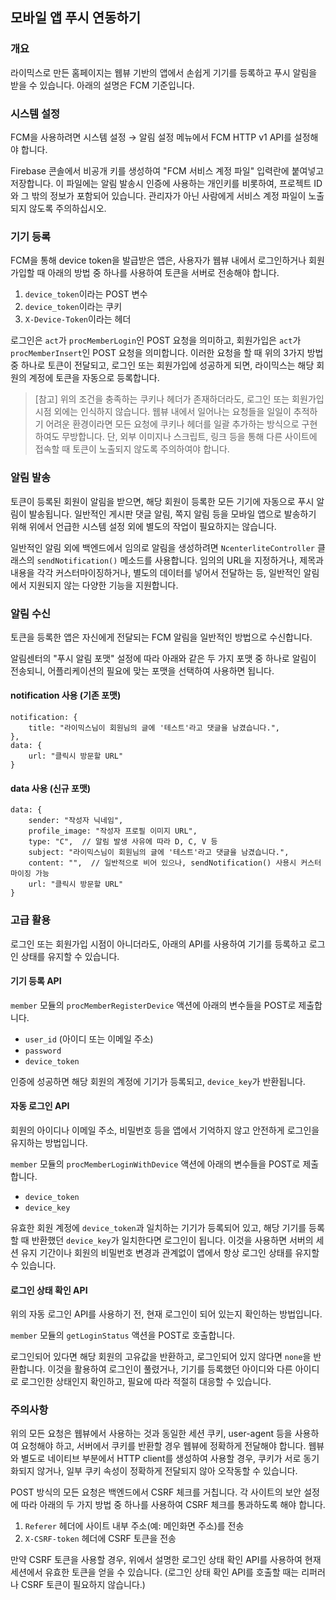 모바일 앱 푸시 연동하기
---------------------

### 개요

라이믹스로 만든 홈페이지는 웹뷰 기반의 앱에서 손쉽게 기기를 등록하고 푸시 알림을 받을 수 있습니다.
아래의 설명은 FCM 기준입니다.

### 시스템 설정

FCM을 사용하려면 시스템 설정 → 알림 설정 메뉴에서 FCM HTTP v1 API를 설정해야 합니다.

Firebase 콘솔에서 비공개 키를 생성하여 "FCM 서비스 계정 파일" 입력란에 붙여넣고 저장합니다.
이 파일에는 알림 발송시 인증에 사용하는 개인키를 비롯하여, 프로젝트 ID와 그 밖의 정보가 포함되어 있습니다.
관리자가 아닌 사람에게 서비스 계정 파일이 노출되지 않도록 주의하십시오.

### 기기 등록

FCM을 통해 device token을 발급받은 앱은, 사용자가 웹뷰 내에서 로그인하거나 회원가입할 때
아래의 방법 중 하나를 사용하여 토큰을 서버로 전송해야 합니다.

1. `device_token`이라는 POST 변수
2. `device_token`이라는 쿠키
3. `X-Device-Token`이라는 헤더

로그인은 `act`가 `procMemberLogin`인 POST 요청을 의미하고,
회원가입은 `act`가 `procMemberInsert`인 POST 요청을 의미합니다.
이러한 요청을 할 때 위의 3가지 방법 중 하나로 토큰이 전달되고, 로그인 또는 회원가입에 성공하게 되면,
라이믹스는 해당 회원의 계정에 토큰을 자동으로 등록합니다.

> [참고]
> 위의 조건을 충족하는 쿠키나 헤더가 존재하더라도, 로그인 또는 회원가입 시점 외에는 인식하지 않습니다.
> 웹뷰 내에서 일어나는 요청들을 일일이 추적하기 어려운 환경이라면
> 모든 요청에 쿠키나 헤더를 일괄 추가하는 방식으로 구현하여도 무방합니다.
> 단, 외부 이미지나 스크립트, 링크 등을 통해 다른 사이트에 접속할 때 토큰이 노출되지 않도록 주의하여야 합니다.

### 알림 발송

토큰이 등록된 회원이 알림을 받으면, 해당 회원이 등록한 모든 기기에 자동으로 푸시 알림이 발송됩니다.
일반적인 게시판 댓글 알림, 쪽지 알림 등을 모바일 앱으로 발송하기 위해
위에서 언급한 시스템 설정 외에 별도의 작업이 필요하지는 않습니다.

일반적인 알림 외에 백엔드에서 임의로 알림을 생성하려면
`NcenterliteController` 클래스의 `sendNotification()` 메소드를 사용합니다.
임의의 URL을 지정하거나, 제목과 내용을 각각 커스터마이징하거나, 별도의 데이터를 넣어서 전달하는 등,
일반적인 알림에서 지원되지 않는 다양한 기능을 지원합니다.

### 알림 수신

토큰을 등록한 앱은 자신에게 전달되는 FCM 알림을 일반적인 방법으로 수신합니다.

알림센터의 "푸시 알림 포맷" 설정에 따라
아래와 같은 두 가지 포맷 중 하나로 알림이 전송되니,
어플리케이션의 필요에 맞는 포맷을 선택하여 사용하면 됩니다.

#### notification 사용 (기존 포맷)

```
notification: {
	title: "라이믹스님이 회원님의 글에 '테스트'라고 댓글을 남겼습니다.",
},
data: {
	url: "클릭시 방문할 URL"
}
```

#### data 사용 (신규 포맷)

```
data: {
	sender: "작성자 닉네임",
	profile_image: "작성자 프로필 이미지 URL",
	type: "C",  // 알림 발생 사유에 따라 D, C, V 등
	subject: "라이믹스님이 회원님의 글에 '테스트'라고 댓글을 남겼습니다.",
	content: "",  // 일반적으로 비어 있으나, sendNotification() 사용시 커스터마이징 가능
	url: "클릭시 방문할 URL"
}
```

### 고급 활용

로그인 또는 회원가입 시점이 아니더라도, 아래의 API를 사용하여 기기를 등록하고 로그인 상태를 유지할 수 있습니다.

#### 기기 등록 API

`member` 모듈의 `procMemberRegisterDevice` 액션에 아래의 변수들을 POST로 제출합니다.

- `user_id` (아이디 또는 이메일 주소)
- `password`
- `device_token`

인증에 성공하면 해당 회원의 계정에 기기가 등록되고, `device_key`가 반환됩니다.

#### 자동 로그인 API

회원의 아이디나 이메일 주소, 비밀번호 등을 앱에서 기억하지 않고 안전하게 로그인을 유지하는 방법입니다.

`member` 모듈의 `procMemberLoginWithDevice` 액션에 아래의 변수들을 POST로 제출합니다.

- `device_token`
- `device_key`

유효한 회원 계정에 `device_token`과 일치하는 기기가 등록되어 있고,
해당 기기를 등록할 때 반환했던 `device_key`가 일치한다면 로그인이 됩니다.
이것을 사용하면 서버의 세션 유지 기간이나 회원의 비밀번호 변경과 관계없이
앱에서 항상 로그인 상태를 유지할 수 있습니다.

#### 로그인 상태 확인 API

위의 자동 로그인 API를 사용하기 전, 현재 로그인이 되어 있는지 확인하는 방법입니다.

`member` 모듈의 `getLoginStatus` 액션을 POST로 호출합니다.

로그인되어 있다면 해당 회원의 고유값을 반환하고, 로그인되어 있지 않다면 `none`을 반환합니다.
이것을 활용하여 로그인이 풀렸거나, 기기를 등록했던 아이디와 다른 아이디로 로그인한 상태인지 확인하고,
필요에 따라 적절히 대응할 수 있습니다.

### 주의사항

위의 모든 요청은 웹뷰에서 사용하는 것과 동일한 세션 쿠키, user-agent 등을 사용하여 요청해야 하고,
서버에서 쿠키를 반환할 경우 웹뷰에 정확하게 전달해야 합니다.
웹뷰와 별도로 네이티브 부분에서 HTTP client를 생성하여 사용할 경우, 쿠키가 서로 동기화되지 않거나,
일부 쿠키 속성이 정확하게 전달되지 않아 오작동할 수 있습니다.

POST 방식의 모든 요청은 백엔드에서 CSRF 체크를 거칩니다.
각 사이트의 보안 설정에 따라 아래의 두 가지 방법 중 하나를 사용하여 CSRF 체크를 통과하도록 해야 합니다.

1. `Referer` 헤더에 사이트 내부 주소(예: 메인화면 주소)를 전송
2. `X-CSRF-token` 헤더에 CSRF 토큰을 전송

만약 CSRF 토큰을 사용할 경우, 위에서 설명한 로그인 상태 확인 API를 사용하여
현재 세션에서 유효한 토큰을 얻을 수 있습니다.
(로그인 상태 확인 API를 호출할 때는 리퍼러나 CSRF 토큰이 필요하지 않습니다.)